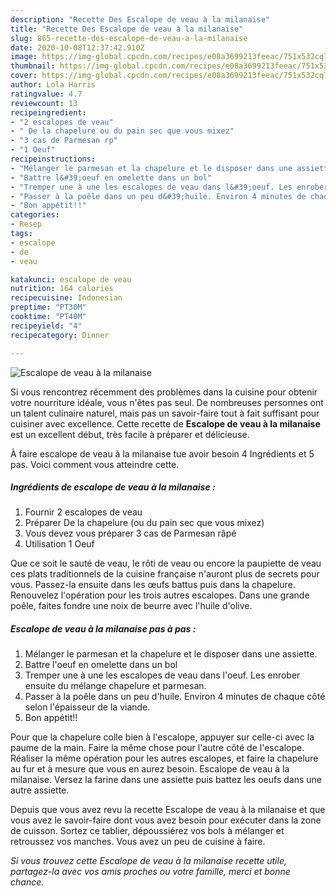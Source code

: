 ```yaml
---
description: "Recette Des Escalope de veau à la milanaise"
title: "Recette Des Escalope de veau à la milanaise"
slug: 865-recette-des-escalope-de-veau-a-la-milanaise
date: 2020-10-08T12:37:42.910Z
image: https://img-global.cpcdn.com/recipes/e08a3699213feeac/751x532cq70/escalope-de-veau-a-la-milanaise-photo-principale-de-la-recette.jpg
thumbnail: https://img-global.cpcdn.com/recipes/e08a3699213feeac/751x532cq70/escalope-de-veau-a-la-milanaise-photo-principale-de-la-recette.jpg
cover: https://img-global.cpcdn.com/recipes/e08a3699213feeac/751x532cq70/escalope-de-veau-a-la-milanaise-photo-principale-de-la-recette.jpg
author: Lola Harris
ratingvalue: 4.7
reviewcount: 13
recipeingredient:
- "2 escalopes de veau"
- " De la chapelure ou du pain sec que vous mixez"
- "3 cas de Parmesan rp"
- "1 Oeuf"
recipeinstructions:
- "Mélanger le parmesan et la chapelure et le disposer dans une assiette."
- "Battre l&#39;oeuf en omelette dans un bol"
- "Tremper une à une les escalopes de veau dans l&#39;oeuf. Les enrober ensuite du mélange chapelure et parmesan."
- "Passer à la poêle dans un peu d&#39;huile. Environ 4 minutes de chaque côté selon l&#39;épaisseur de la viande."
- "Bon appétit!!"
categories:
- Resep
tags:
- escalope
- de
- veau

katakunci: escalope de veau 
nutrition: 164 calories
recipecuisine: Indonesian
preptime: "PT30M"
cooktime: "PT40M"
recipeyield: "4"
recipecategory: Dinner

---
```



![Escalope de veau à la milanaise](https://img-global.cpcdn.com/recipes/e08a3699213feeac/751x532cq70/escalope-de-veau-a-la-milanaise-photo-principale-de-la-recette.jpg)

Si vous rencontrez récemment des problèmes dans la cuisine pour obtenir votre nourriture idéale, vous n'êtes pas seul. De nombreuses personnes ont un talent culinaire naturel, mais pas un savoir-faire tout à fait suffisant pour cuisiner avec excellence. Cette recette de <strong> Escalope de veau à la milanaise </strong> est un excellent début, très facile à préparer et délicieuse.

<!--inarticleads1-->

À faire escalope de veau à la milanaise tue avoir besoin 4 Ingrédients et 5 pas. Voici comment vous atteindre cette.

##### Ingrédients de escalope de veau à la milanaise :

1. Fournir 2 escalopes de veau
1. Préparer  De la chapelure (ou du pain sec que vous mixez)
1. Vous devez vous préparer 3 cas de Parmesan râpé
1. Utilisation 1 Oeuf


Que ce soit le sauté de veau, le rôti de veau ou encore la paupiette de veau ces plats traditionnels de la cuisine française n&#39;auront plus de secrets pour vous. Passez-la ensuite dans les œufs battus puis dans la chapelure. Renouvelez l&#39;opération pour les trois autres escalopes. Dans une grande poêle, faites fondre une noix de beurre avec l&#39;huile d&#39;olive. 

<!--inarticleads2-->

##### Escalope de veau à la milanaise pas à pas :

1. Mélanger le parmesan et la chapelure et le disposer dans une assiette.
1. Battre l&#39;oeuf en omelette dans un bol
1. Tremper une à une les escalopes de veau dans l&#39;oeuf. Les enrober ensuite du mélange chapelure et parmesan.
1. Passer à la poêle dans un peu d&#39;huile. Environ 4 minutes de chaque côté selon l&#39;épaisseur de la viande.
1. Bon appétit!!


Pour que la chapelure colle bien à l&#39;escalope, appuyer sur celle-ci avec la paume de la main. Faire la même chose pour l&#39;autre côté de l&#39;escalope. Réaliser la même opération pour les autres escalopes, et faire la chapelure au fur et à mesure que vous en aurez besoin. Escalope de veau à la milanaise. Versez la farine dans une assiette puis battez les oeufs dans une autre assiette. 

<!--inarticleads1-->

<p>
Depuis que vous avez revu la recette Escalope de veau à la milanaise et que vous avez le savoir-faire dont vous avez besoin pour exécuter dans la zone de cuisson. Sortez ce tablier, dépoussiérez vos bols à mélanger et retroussez vos manches. Vous avez un peu de cuisine à faire.
</p>

<p>
<i>Si vous trouvez cette Escalope de veau à la milanaise recette utile, partagez-la avec vos amis proches ou votre famille, merci et bonne chance.</i>
</p>
